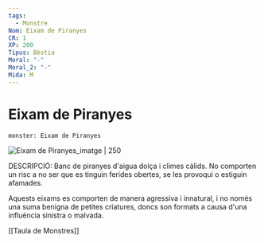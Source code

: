 ```yaml
---
tags:
  - Monstre
Nom: Eixam de Piranyes
CR: 1
XP: 200
Tipus: Bèstia
Moral: "-"
Moral_2: "-"
Mida: M
---
```

# Eixam de Piranyes

```statblock
monster: Eixam de Piranyes
```

![Eixam de Piranyes_imatge | 250](https://static.wikia.nocookie.net/forgottenrealms/images/d/d2/Quipper-5e.jpg/revision/latest/scale-to-width-down/350?cb=20180911032357)

DESCRIPCIÓ: 
Banc de piranyes d'aigua dolça i climes càlids. No comporten un risc a no ser que es tinguin ferides obertes, se les provoqui o estiguin afamades.

Aquests eixams es comporten de manera agressiva i innatural, i no només una suma benigna de petites criatures, doncs son formats a causa d'una influència sinistra o malvada.

[[Taula de Monstres]]

